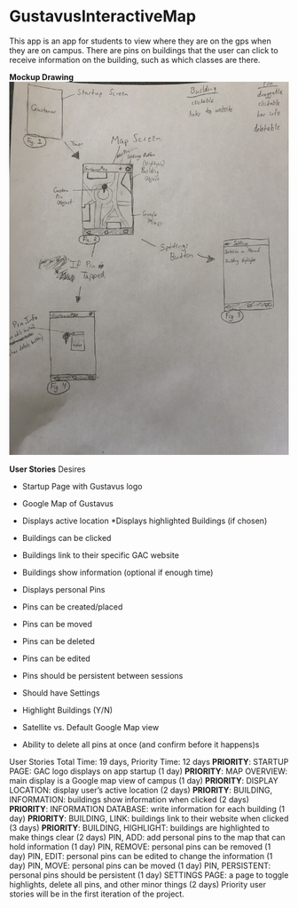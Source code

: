 # GustavusInteractiveMap

This app is an app for students to view where they are on the gps when they are on campus. There are pins 
on buildings that the user can click to receive information on the building, such as which classes are there.


**Mockup Drawing**
![](/Images/ahh.jpeg)

**User Stories**
Desires
* Startup Page with Gustavus logo
* Google Map of Gustavus
 * Displays active location
 *Displays highlighted Buildings (if chosen)
* Buildings can be clicked
* Buildings link to their specific GAC website
* Buildings show information (optional if enough time)
 * Displays personal Pins
* Pins can be created/placed
* Pins can be moved
* Pins can be deleted
* Pins can be edited
* Pins should be persistent between sessions

* Should have Settings
 * Highlight Buildings (Y/N)
 * Satellite vs. Default Google Map view
 * Ability to delete all pins at once (and confirm before it happens)s

User Stories Total Time: 19 days, Priority Time: 12 days
**PRIORITY**: STARTUP PAGE: GAC logo displays on app startup (1 day)
**PRIORITY**: MAP OVERVIEW: main display is a Google map view of campus (1 day)
**PRIORITY**: DISPLAY LOCATION: display user’s active location (2 days)
**PRIORITY**: BUILDING, INFORMATION: buildings show information when clicked (2 days)
**PRIORITY**: INFORMATION DATABASE: write information for each building (1 day)
**PRIORITY**: BUILDING, LINK: buildings link to their website when clicked (3 days)
**PRIORITY**: BUILDING, HIGHLIGHT: buildings are highlighted to make things clear (2 days)
PIN, ADD: add personal pins to the map that can hold information (1 day)
PIN, REMOVE: personal pins can be removed (1 day)
PIN, EDIT: personal pins can be edited to change the information (1 day)
PIN, MOVE: personal pins can be moved (1 day)
PIN, PERSISTENT: personal pins should be persistent (1 day)
SETTINGS PAGE: a page to toggle highlights, delete all pins, and other minor things (2 days)
Priority user stories will be in the first iteration of the project.
